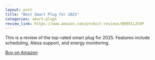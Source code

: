 ```yaml
---
layout: post
title: "Best Smart Plug for 2025"
categories: smart-plugs
review_link: https://www.amazon.com/product-reviews/B09X1L2C6P
---
```


This is a review of the top-rated smart plug for 2025. Features include scheduling, Alexa support, and energy monitoring.

[Buy on Amazon](https://www.amazon.com/dp/B09X1L2C6P)
